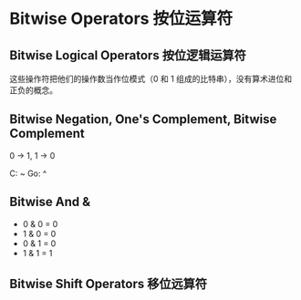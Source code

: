 # Bitwise Operators 按位运算符

## Bitwise Logical Operators 按位逻辑运算符

这些操作符把他们的操作数当作位模式（0 和 1 组成的比特串），没有算术进位和正负的概念。

## Bitwise Negation, One's Complement, Bitwise Complement

0 -> 1, 1 -> 0

C: ~
Go: ^

## Bitwise And &

* 0 & 0 = 0
* 1 & 0 = 0
* 0 & 1 = 0
* 1 & 1 = 1

## Bitwise Shift Operators 移位远算符